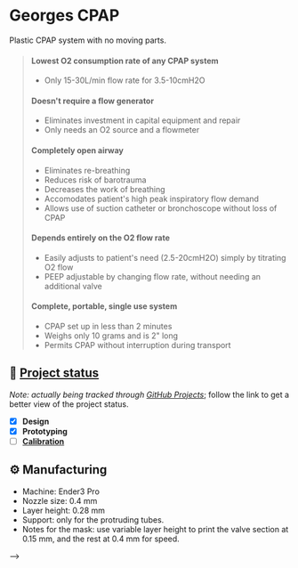 # Georges CPAP
Plastic CPAP system with no moving parts.

> #### Lowest O2 consumption rate of any CPAP system
> * Only 15-30L/min flow rate for 3.5-10cmH2O
>
> #### Doesn't require a flow generator
> * Eliminates investment in capital equipment and repair
> * Only needs an O2 source and a flowmeter
>
> #### Completely open airway
> * Eliminates re-breathing
> * Reduces risk of barotrauma
> * Decreases the work of breathing
> * Accomodates patient's high peak inspiratory flow demand
> * Allows use of suction catheter or bronchoscope without loss of CPAP
>
> #### Depends entirely on the O2 flow rate
> * Easily adjusts to patient's need (2.5-20cmH2O) simply by titrating O2 flow
> * PEEP adjustable by changing flow rate, without needing an additional valve
> 
> #### Complete, portable, single use system
> * CPAP set up in less than 2 minutes
> * Weighs only 10 grams and is 2" long
> * Permits CPAP without interruption during transport


## :vertical_traffic_light: [Project status](https://github.com/0x2b3bfa0/project-georges-cpap/projects/1)
*Note: actually being tracked through [GitHub Projects](https://github.com/0x2b3bfa0/project-georges-cpap/projects/1)*; follow the link to get a better view of the project status.
* [x] **Design**
* [x] **Prototyping**
* [ ] [**Calibration**](https://github.com/0x2b3bfa0/project-georges-cpap/issues/1)

## :gear: Manufacturing
* Machine: Ender3 Pro
* Nozzle size: 0.4 mm
* Layer height: 0.28 mm
* Support: only for the protruding tubes.
* Notes for the mask: use variable layer height to print the valve section at 0.15 mm, and the rest at 0.4 mm for speed.



<!--
## Inspiration
After seeing that most of the recently designed ventilators were BVM-based and faced many manufacturing challenges that diminished their scalability, I've started to search better alternatives comprising non-invasive continuous ventilation, which [seemed to be a good idea](https://www.who.int/docs/default-source/coronaviruse/clinical-management-of-novel-cov.pdf). Fortunately, I found that some Spanish hospitals were using [a compact, commercial and medically-tested CPAP device](https://www.vygon.com/catalog/vygon-boussignac-cpap_572_00557013) that was really successful for the treatment of patients with mild/medium respiratory symptoms and didn't rely on electricity.

Though the working mechanism of this device was initially [patented](https://patents.google.com/patent/EP0978291B1/en) by its inventor (Georges Boussignac), the patents expired a year ago and everybody was free of replicating it, so the next obvious step was creating an open-source hardware alternative that could be readily mass-manufactured in this emergency situation.

## What it does
This device, consists only of a cleverly designed plastic piece that, when connected to a pressurized oxygen (or medical air) input, is able to deliver a continuous air flow to the patient without obstructing the airways. The *virtual valve*, formed by a radial laminar flow, allows the patients' lungs to keep a (selectable) minimum pressure as if the circuit had attached a mechanical PEEP valve, but allowing the patient to breathe freely in case of failure.

## What it doesn't do
This device doesn't filter the expiration air, but it has standard connections for medical-grade respiratory filters or, optionally, for 3M particulate filters (as last resort).

## Advantages
> #### Lowest O2 consumption rate of any CPAP system
> * Only 15-30L/min flow rate for 3.5-10cmH2O
>
> #### Doesn't require a flow generator
> * Eliminates investment in capital equipment and repair
> * Only needs an O2 source and a flowmeter
>
> #### Completely open airway
> * Eliminates re-breathing
> * Reduces risk of barotrauma
> * Decreases the work of breathing
> * Accomodates patient's high peak inspiratory flow demand
> * Allows use of suction catheter or bronchoscope without loss of CPAP
>
> #### Depends entirely on the O2 flow rate
> * Easily adjusts to patient's need (2.5-20cmH2O) simply by titrating O2 flow
> * PEEP adjustable by changing flow rate, without needing an additional valve
> 
> #### Complete, portable, single use system
> * CPAP set up in less than 2 minutes
> * Weighs only 10 grams and is 2" long
> * Permits CPAP without interruption during transport

## How I built it
The prototypes were 3D-printed under lockdown with the following setup:

> * Machine: Ender3 Pro
> * Nozzle size: 0.4 mm
> * Layer height: 0.28 mm
> * Support: only for the protruding tube.

Nevertheless, they were designed with injection molding in mind.

## Challenges I ran into
* Laminar flow imperfections: FDM prints have slight imperfections that keep the device from creating a good laminar flow, but this doesn't seem to affect the performance of the device.
* Lack of proper pressure tests: the prototypes were developed **under lockdown** and without access to pressurized air for testing, so they had to be tested with water and in precarious conditions.
* Forming a team: finally I couldn't find any team members because I needed very specific skills (like CFD) and this platform isn't good at all matching people for engineering projects; from the 10 requests I sent, I had zero answers.
* Promoting the idea: my video editing, technical writing and marketing skills are subpar.

## Accomplishments that I'm proud of
* The device prototype was tested with the shower hose and a glove as a test lung, with extremely successful results: a maximum output pressure of **20 cmH2O** with a maximum input flow rate of **4.25 litres per minute**, and these parameters can be tuned by adjusting the shape of the device.
* This project includes an OpenSCAD library of parametric pneumatic conical fittings as per **ISO5356-1** that can be useful in dozens of other projects which need to interact with ventilator components.
* Some of the latest iterations of the device were designed with injection molding in mind, so they can be mass-produced in a pretty scalable fashion.

## What I learned
Lots of things, in many different fields: from fluid dynamics to constructive solid geometry.

## What's next for Georges CPAP
* Run proper air-based artificial lung tests and a computer-based fluid simulation with OpenFOAM.
* Use the aforementioned tests to optimize the device calibration and mass-manufacture it through injection molding.

## License
[**CERN-OHL-P**](https://ohwr.org/project/cernohl/wikis/Documents/CERN-OHL-version-2)

<!--
## Rant
I don't speak hackathonese, and this project's video simply shows the device working without bells nor whistles. Please take in account that my marketing/branding skills are nonexistent and my team search was unsuccessful.
-->
-->
